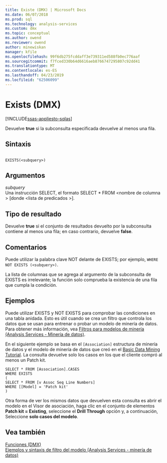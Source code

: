 ```yaml
---
title: Existe (DMX) | Microsoft Docs
ms.date: 06/07/2018
ms.prod: sql
ms.technology: analysis-services
ms.custom: dmx
ms.topic: conceptual
ms.author: owend
ms.reviewer: owend
author: minewiskan
manager: kfile
ms.openlocfilehash: 99f6db275fcddaff3e739311ed588fb0ec776aaf
ms.sourcegitcommit: f7fced330b64d6616aeb8766747295807c92dd41
ms.translationtype: MT
ms.contentlocale: es-ES
ms.lasthandoff: 04/23/2019
ms.locfileid: "62506099"
---
```

# <a name="exists-dmx"></a>Exists (DMX)
[!INCLUDE[ssas-appliesto-sqlas](../includes/ssas-appliesto-sqlas.md)]

  Devuelve **true** si la subconsulta especificada devuelve al menos una fila.  
  
## <a name="syntax"></a>Sintaxis  
  
```  
  
EXISTS(<subquery>)  
```  
  
## <a name="arguments"></a>Argumentos  
 *subquery*  
 Una instrucción SELECT, el formato SELECT * FROM \<nombre de columna > [donde \<lista de predicados >].  
  
## <a name="result-type"></a>Tipo de resultado  
 Devuelve **true** si el conjunto de resultados devuelto por la subconsulta contiene al menos una fila; en caso contrario, devuelve **false**.  
  
## <a name="remarks"></a>Comentarios  
 Puede utilizar la palabra clave NOT delante de EXISTS; por ejemplo, `WHERE NOT EXISTS (<subquery>)`.  
  
 La lista de columnas que se agrega al argumento de la subconsulta de EXISTS es irrelevante; la función solo comprueba la existencia de una fila que cumpla la condición.  
  
## <a name="examples"></a>Ejemplos  
 Puede utilizar EXISTS y NOT EXISTS para comprobar las condiciones en una tabla anidada. Esto es útil cuando se crea un filtro que controla los datos que se usan para entrenar o probar un modelo de minería de datos. Para obtener más información, vea [Filtros para modelos de minería &#40;Analysis Services - Minería de datos&#41;](../analysis-services/data-mining/filters-for-mining-models-analysis-services-data-mining.md).  
  
 En el siguiente ejemplo se basa en el `[Association]` estructura de minería de datos y el modelo de minería de datos que creó en el [Basic Data Mining Tutorial](https://msdn.microsoft.com/library/6602edb6-d160-43fb-83c8-9df5dddfeb9c). La consulta devuelve solo los casos en los que el cliente compró al menos un Patch kit.  
  
```  
SELECT * FROM [Association].CASES  
WHERE EXISTS  
(  
SELECT * FROM [v Assoc Seq Line Numbers]  
WHERE [[Model] = 'Patch kit'  
)  
```  
  
 Otra forma de ver los mismos datos que devuelven esta consulta es abrir el modelo en el Visor de asociación, haga clic en el conjunto de elementos **Patch kit = Existing**, seleccione el **Drill Through** opción y, a continuación, Seleccione **solo casos del modelo**.  
  
## <a name="see-also"></a>Vea también  
 [Funciones &#40;DMX&#41;](../dmx/functions-dmx.md)   
 [Ejemplos y sintaxis de filtro del modelo &#40;Analysis Services - minería de datos&#41;](../analysis-services/data-mining/model-filter-syntax-and-examples-analysis-services-data-mining.md)  
  
  
